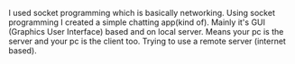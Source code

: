 I used socket programming which is basically networking.
Using socket programming I created a simple chatting app(kind of). Mainly it's GUI (Graphics User Interface) based and on local server.
Means your pc is the server and your pc is the client too. Trying to use a remote server (internet based).
